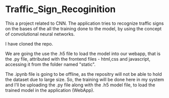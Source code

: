 # Traffic_Sign_Recoginition
This a project related to CNN. The application tries to recognize traffic signs on the bases of the all the training done to the model, by using the concept of convolutional neural networks.

I have cloned the repo.


We are going the use the .h5 file to load the model into our webapp, that is the .py file, attributed with the frontend files - html,css and javascript, accessing it from the folder named "static".

The .ipynb file is going to be offline, as the repositry will not be able to hold the dataset due to large size.
So, the training will be done here in my system and I'll be uploading the .py file along with the .h5 model file, to load the trained model in the application (WebApp).
